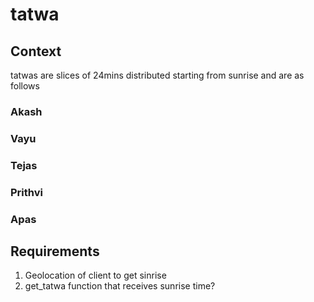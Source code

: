 # tatwa

## Context

tatwas are slices of 24mins distributed starting from sunrise and are as follows

### Akash

### Vayu

### Tejas

### Prithvi

### Apas

## Requirements

1. Geolocation of client to get sinrise
2. get_tatwa function that receives sunrise time?